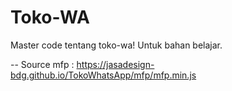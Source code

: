 # Toko-WA
Master code tentang toko-wa!
Untuk bahan belajar.

--
Source mfp : https://jasadesign-bdg.github.io/TokoWhatsApp/mfp/mfp.min.js
